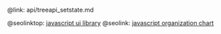 @link: api/treeapi_setstate.md

@seolinktop: [javascript ui library](https://webix.com)
@seolink: [javascript organization chart](https://webix.com/widget/organogram/)